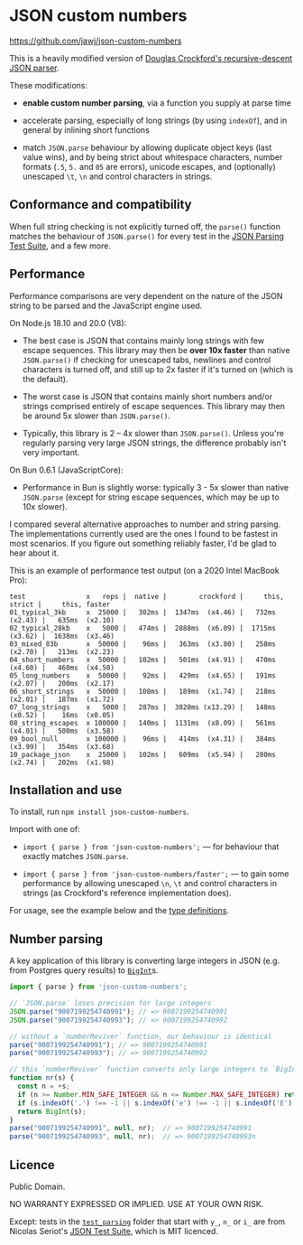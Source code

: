 # JSON custom numbers

https://github.com/jawj/json-custom-numbers

This is a heavily modified version of [Douglas Crockford's recursive-descent JSON parser](https://github.com/douglascrockford/JSON-js/blob/03157639c7a7cddd2e9f032537f346f1a87c0f6d/json_parse.js). 

These modifications:

* **enable custom number parsing**, via a function you supply at parse time

* accelerate parsing, especially of long strings (by using `indexOf`), and in general by inlining short functions

* match `JSON.parse` behaviour by allowing duplicate object keys (last value wins), and by being strict about whitespace characters, number formats (`.5`, `5.` and `05` are errors), unicode escapes, and (optionally) unescaped `\t`, `\n` and control characters in strings.

## Conformance and compatibility

When full string checking is not explicitly turned off, the `parse()` function matches the behaviour of `JSON.parse()` for every test in the [JSON Parsing Test Suite](https://github.com/nst/JSONTestSuite), and a few more.

## Performance

Performance comparisons are very dependent on the nature of the JSON string to be parsed and the JavaScript engine used. 

On Node.js 18.10 and 20.0 (V8):

* The best case is JSON that contains mainly long strings with few escape sequences. This library may then be **over 10x faster** than native `JSON.parse()` if checking for unescaped tabs, newlines and control characters is turned off, and still up to 2x faster if it's turned on (which is the default).

* The worst case is JSON that contains mainly short numbers and/or strings comprised entirely of escape sequences. This library may then be around 5x slower than `JSON.parse()`.

* Typically, this library is 2 – 4x slower than `JSON.parse()`. Unless you're regularly parsing very large JSON strings, the difference probably isn't very important.

On Bun 0.6.1 (JavaScriptCore):

* Performance in Bun is slightly worse: typically 3 - 5x slower than native `JSON.parse` (except for string escape sequences, which may be up to 10x slower).

I compared several alternative approaches to number and string parsing. The implementations currently used are the ones I found to be fastest in most scenarios. If you figure out something reliably faster, I'd be glad to hear about it.

This is an example of performance test output (on a 2020 Intel MacBook Pro):

```
test               x   reps |  native |        crockford |     this, strict |     this, faster
01_typical_3kb     x  25000 |   302ms |  1347ms  (x4.46) |   732ms  (x2.43) |   635ms  (x2.10)
02_typical_28kb    x   5000 |   474ms |  2888ms  (x6.09) |  1715ms  (x3.62) |  1638ms  (x3.46)
03_mixed_83b       x  50000 |    96ms |   363ms  (x3.80) |   258ms  (x2.70) |   213ms  (x2.23)
04_short_numbers   x  50000 |   102ms |   501ms  (x4.91) |   470ms  (x4.60) |   460ms  (x4.50)
05_long_numbers    x  50000 |    92ms |   429ms  (x4.65) |   191ms  (x2.07) |   200ms  (x2.17)
06_short_strings   x  50000 |   108ms |   189ms  (x1.74) |   218ms  (x2.01) |   187ms  (x1.72)
07_long_strings    x   5000 |   287ms |  3820ms (x13.29) |   148ms  (x0.52) |    16ms  (x0.05)
08_string_escapes  x 100000 |   140ms |  1131ms  (x8.09) |   561ms  (x4.01) |   500ms  (x3.58)
09_bool_null       x 100000 |    96ms |   414ms  (x4.31) |   384ms  (x3.99) |   354ms  (x3.68)
10_package_json    x  25000 |   102ms |   609ms  (x5.94) |   280ms  (x2.74) |   202ms  (x1.98)
```

## Installation and use

To install, run `npm install json-custom-numbers`.

Import with one of: 

* `import { parse } from 'json-custom-numbers';` — for behaviour that exactly matches `JSON.parse`.

* `import { parse } from 'json-custom-numbers/faster';` — to gain some performance by allowing unescaped `\n`, `\t` and control characters in strings (as Crockford's reference implementation does).

For usage, see the example below and the [type definitions](dist/index.d.ts).

## Number parsing

A key application of this library is converting large integers in JSON (e.g. from Postgres query results) to [`BigInt`](https://developer.mozilla.org/en-US/docs/Web/JavaScript/Reference/Global_Objects/BigInt)s.

```javascript
import { parse } from 'json-custom-numbers';

// `JSON.parse` loses precision for large integers
JSON.parse("9007199254740991"); // => 9007199254740991
JSON.parse("9007199254740993"); // => 9007199254740992

// without a `numberReviver` function, our behaviour is identical
parse("9007199254740991"); // => 9007199254740991
parse("9007199254740993"); // => 9007199254740992

// this `numberReviver` function converts only large integers to `BigInt`
function nr(s) {
  const n = +s;
  if (n >= Number.MIN_SAFE_INTEGER && n <= Number.MAX_SAFE_INTEGER) return n;
  if (s.indexOf('.') !== -1 || s.indexOf('e') !== -1 || s.indexOf('E') !== -1) return n;
  return BigInt(s);
}
parse("9007199254740991", null, nr);  // => 9007199254740991
parse("9007199254740993", null, nr);  // => 9007199254740993n
```

## Licence

Public Domain.

NO WARRANTY EXPRESSED OR IMPLIED. USE AT YOUR OWN RISK.

Except: tests in the [`test_parsing`](test/test_parsing/) folder that start with `y_`, `n_` or `i_` are from Nicolas Seriot's [JSON Test Suite](https://github.com/nst/JSONTestSuite), which is MIT licenced.

